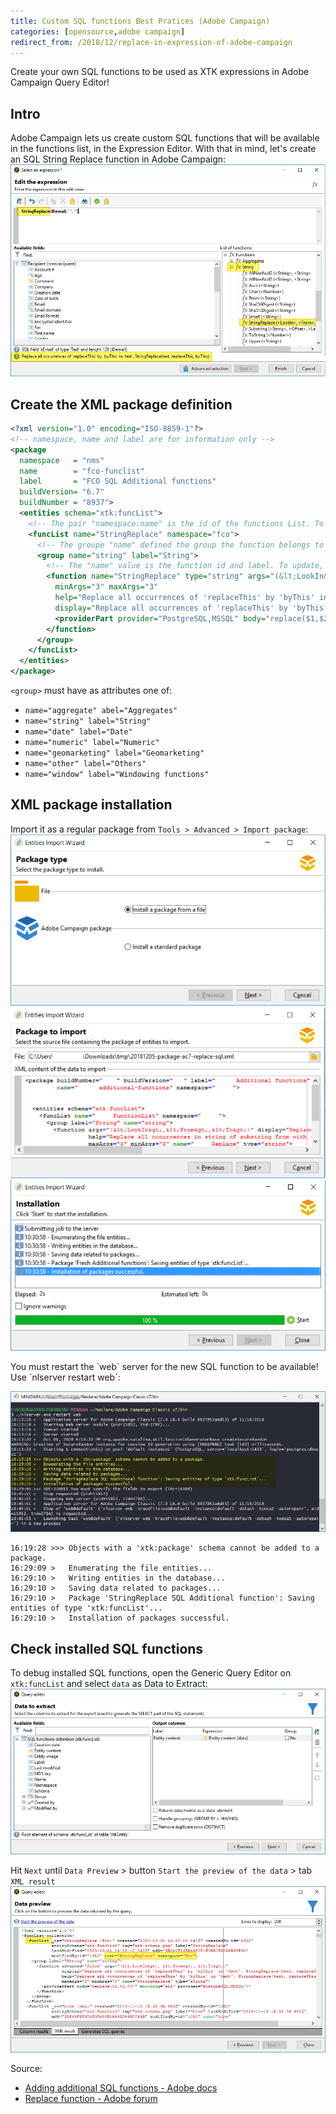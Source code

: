 ```yaml
---
title: Custom SQL functions Best Pratices (Adobe Campaign)
categories: [opensource,adobe campaign]
redirect_from: /2018/12/replace-in-expression-of-adobe-campaign
---
```

Create your own SQL functions to be used as XTK expressions in Adobe Campaign Query Editor!
<!--more-->
## Intro
Adobe Campaign lets us create custom SQL functions that will be available in the functions list, in the Expression Editor. With that in mind, let's create an SQL String Replace function in Adobe Campaign:
![](/assets/images/2020/adobe-campaign-debug-xtk-funclist-string-replace.jpg)

## Create the XML package definition
```xml
<?xml version="1.0" encoding="ISO-8859-1"?>
<!-- namespace, name and label are for information only -->
<package
  namespace   = "nms"
  name        = "fco-funclist"
  label       = "FCO SQL Additional functions"
  buildVersion= "6.7"
  buildNumber = "8937">
  <entities schema="xtk:funcList">
    <!-- The pair "namespace:name" is the id of the functions List. To update, use the same pair -->
    <funcList name="StringReplace" namespace="fco">
      <!-- The groupe "name" defined the group the function belongs to -->
      <group name="string" label="String">
        <!-- The "name" value is the function id and label. To update, use the same name -->
        <function name="StringReplace" type="string" args="(&lt;LookIn&gt;, &lt;From&gt;, &lt;To&gt;)"
          minArgs="3" maxArgs="3"
          help="Replace all occurrences of 'replaceThis' by 'byThis' in 'text'. StringReplace(text, replaceThis, byThis)"
          display="Replace all occurrences of 'replaceThis' by 'byThis' in 'text'. StringReplace(text, replaceThis, byThis)">
          <providerPart provider="PostgreSQL,MSSQL" body="replace($1,$2,$3)"/>
        </function>
      </group>
    </funcList>
  </entities>
</package>
```

`<group>` must have as attributes one of:
- `name="aggregate" abel="Aggregates"`
- `name="string" label="String"`
- `name="date" label="Date"`
- `name="numeric" label="Numeric"`
- `name="geomarketing" label="Geomarketing"`
- `name="other" label="Others"`
- `name="window" label="Windowing functions"`

## XML package installation

Import it as a regular package from `Tools > Advanced > Import package`:
![todo](/assets/images/2018/12/adobe-campaign-package-install-1.jpg)
![todo](/assets/images/2018/12/adobe-campaign-package-install-2.jpg)
![todo](/assets/images/2018/12/adobe-campaign-package-install-3.jpg)

<div class="alert alert-danger">
  You must restart the `web` server for the new SQL function to be available! Use `nlserver restart web`:
</div>

![todo](/assets/images/2020/adobe-campaign-debug-xtk-funclist-server-restart.jpg)

```console
16:19:28 >>> Objects with a 'xtk:package' schema cannot be added to a package.
16:29:09 >   Enumerating the file entities...
16:29:10 >   Writing entities in the database...
16:29:10 >   Saving data related to packages...
16:29:10 >   Package 'StringReplace SQL Additional function': Saving entities of type 'xtk:funcList'...
16:29:10 >   Installation of packages successful.
```

## Check installed SQL functions
To debug installed SQL functions, open the Generic Query Editor on `xtk:funcList` and select `data` as Data to Extract:
![](/assets/images/2020/adobe-campaign-debug-xtk-funclist.jpg)

Hit `Next` until `Data Preview` > button `Start the preview of the data` > tab `XML result`
![](/assets/images/2020/adobe-campaign-debug-xtk-funclist-data-preview.jpg)

Source:
- [Adding additional SQL functions - Adobe docs](https://docs.adobe.com/content/help/en/campaign-classic/using/configuring-campaign-classic/api/adding-additional-sql-functions.html)
- [Replace function - Adobe forum](https://experienceleaguecommunities.adobe.com/t5/adobe-campaign-standard/replace-function/qaq-p/254911)
